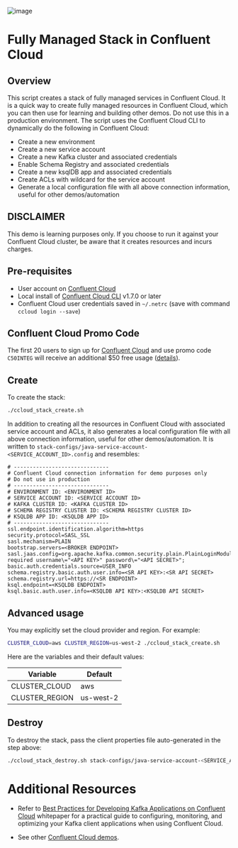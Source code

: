 ![image](../../images/confluent-logo-300-2.png)

# Fully Managed Stack in Confluent Cloud

## Overview

This script creates a stack of fully managed services in Confluent Cloud.
It is a quick way to create fully managed resources in Confluent Cloud, which you can then use for learning and building other demos.
Do not use this in a production environment.
The script uses the Confluent Cloud CLI to dynamically do the following in Confluent Cloud:

* Create a new environment
* Create a new service account
* Create a new Kafka cluster and associated credentials
* Enable Schema Registry and associated credentials
* Create a new ksqlDB app and associated credentials
* Create ACLs with wildcard for the service account
* Generate a local configuration file with all above connection information, useful for other demos/automation

## DISCLAIMER

This demo is learning purposes only.
If you choose to run it against your Confluent Cloud cluster, be aware that it creates resources and incurs charges.

## Pre-requisites

* User account on [Confluent Cloud](https://docs.confluent.io/current/cloud/index.html?utm_source=github&utm_medium=demo&utm_campaign=ch.examples_type.community_content.ccloud-stacks)
* Local install of [Confluent Cloud CLI](https://docs.confluent.io/current/cloud/cli/install.html#ccloud-install-cli?utm_source=github&utm_medium=demo&utm_campaign=ch.examples_type.community_content.ccloud-stacks) v1.7.0 or later
* Confluent Cloud user credentials saved in `~/.netrc` (save with command `ccloud login --save`)

## Confluent Cloud Promo Code

The first 20 users to sign up for [Confluent Cloud](https://www.confluent.io/confluent-cloud/?utm_source=github&utm_medium=demo&utm_campaign=ch.examples_type.community_content.ccloud-stacks) and use promo code ``C50INTEG`` will receive an additional $50 free usage ([details](https://www.confluent.io/confluent-cloud-promo-disclaimer/?utm_source=github&utm_medium=demo&utm_campaign=ch.examples_type.community_content.ccloud-stacks)).

## Create

To create the stack:

```bash
./ccloud_stack_create.sh
```

In addition to creating all the resources in Confluent Cloud with associated service account and ACLs, it also generates a local configuration file with all above connection information, useful for other demos/automation.
It is written to `stack-configs/java-service-account-<SERVICE_ACCOUNT_ID>.config` and resembles:

```
# ------------------------------
# Confluent Cloud connection information for demo purposes only
# Do not use in production
# ------------------------------
# ENVIRONMENT ID: <ENVIRONMENT ID>
# SERVICE ACCOUNT ID: <SERVICE ACCOUNT ID>
# KAFKA CLUSTER ID: <KAFKA CLUSTER ID>
# SCHEMA REGISTRY CLUSTER ID: <SCHEMA REGISTRY CLUSTER ID>
# KSQLDB APP ID: <KSQLDB APP ID>
# ------------------------------
ssl.endpoint.identification.algorithm=https
security.protocol=SASL_SSL
sasl.mechanism=PLAIN
bootstrap.servers=<BROKER ENDPOINT>
sasl.jaas.config=org.apache.kafka.common.security.plain.PlainLoginModule required username\="<API KEY>" password\="<API SECRET>";
basic.auth.credentials.source=USER_INFO
schema.registry.basic.auth.user.info=<SR API KEY>:<SR API SECRET>
schema.registry.url=https://<SR ENDPOINT>
ksql.endpoint=<KSQLDB ENDPOINT>
ksql.basic.auth.user.info=<KSQLDB API KEY>:<KSQLDB API SECRET>
```

## Advanced usage

You may explicitly set the cloud provider and region. For example:

```bash
CLUSTER_CLOUD=aws CLUSTER_REGION=us-west-2 ./ccloud_stack_create.sh
```

Here are the variables and their default values:

| Variable | Default |
| --- | --- |
| CLUSTER_CLOUD | aws |
| CLUSTER_REGION | us-west-2 |

## Destroy

To destroy the stack, pass the client properties file auto-generated in the step above:

```bash
./ccloud_stack_destroy.sh stack-configs/java-service-account-<SERVICE_ACCOUNT_ID>.config
```

# Additional Resources

* Refer to [Best Practices for Developing Kafka Applications on Confluent Cloud](https://assets.confluent.io/m/14397e757459a58d/original/20200205-WP-Best_Practices_for_Developing_Apache_Kafka_Applications_on_Confluent_Cloud.pdf?utm_source=github&utm_medium=demo&utm_campaign=ch.examples_type.community_content.ccloud) whitepaper for a practical guide to configuring, monitoring, and optimizing your Kafka client applications when using Confluent Cloud.

* See other [Confluent Cloud demos](../README.md).
